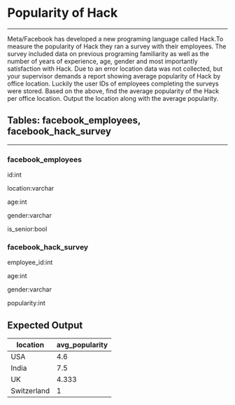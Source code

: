 # Popularity of Hack
---
Meta/Facebook has developed a new programing language called Hack.To measure the popularity of Hack they ran a survey with their employees. The survey included data on previous programing familiarity as well as the number of years of experience, age, gender and most importantly satisfaction with Hack. Due to an error location data was not collected, but your supervisor demands a report showing average popularity of Hack by office location. Luckily the user IDs of employees completing the surveys were stored.
Based on the above, find the average popularity of the Hack per office location.
Output the location along with the average popularity.

## Tables: facebook_employees, facebook_hack_survey
---
### facebook_employees
id:int


location:varchar


age:int


gender:varchar


is_senior:bool



### facebook_hack_survey
employee_id:int


age:int


gender:varchar


popularity:int



## Expected Output
<table class="ResultsTable__table"><thead><tr class="ResultsTable__header-row"><th class="ResultsTable__header-cell">location</th><th class="ResultsTable__header-cell">avg_popularity</th></tr></thead><tbody><tr class="ResultsTable__row "><td class="ResultsTable__cell">USA</td><td class="ResultsTable__cell">4.6</td></tr><tr class="ResultsTable__row "><td class="ResultsTable__cell">India</td><td class="ResultsTable__cell">7.5</td></tr><tr class="ResultsTable__row "><td class="ResultsTable__cell">UK</td><td class="ResultsTable__cell">4.333</td></tr><tr class="ResultsTable__row "><td class="ResultsTable__cell">Switzerland</td><td class="ResultsTable__cell">1</td></tr></tbody></table>
